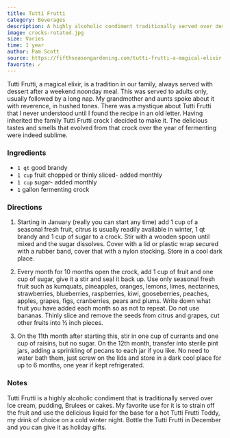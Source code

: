 ```yaml
---
title: Tutti Frutti
category: Beverages
description: A highly alcoholic condiment traditionally served over desserts. A year-long process of fermenting your own brandied fruits results in a delicious, magical elixir.
image: crocks-rotated.jpg
size: Varies
time: 1 year
author: Pam Scott
source: https://fifthseasongardening.com/tutti-frutti-a-magical-elixir
favorite: ✓
---
```


Tutti Frutti, a magical elixir, is a tradition in our family, always served with dessert after a weekend noonday meal. This was served to adults only, usually followed by a long nap. My grandmother and aunts spoke about it with reverence, in hushed tones. There was a mystique about Tutti Frutti that I never understood until I found the recipe in an old letter. Having inherited the family Tutti Frutti crock I decided to make it. The delicious tastes and smells that evolved from that crock over the year of fermenting were indeed sublime. 

### Ingredients

* `1 qt` good brandy
* `1 cup` fruit chopped or thinly sliced- added monthly
* `1 cup` sugar- added monthly
* `1` gallon fermenting crock

### Directions

1. Starting in January (really you can start any time) add 1 cup of a seasonal fresh fruit, citrus is usually readily available in winter, 1 qt brandy and 1 cup of sugar to a crock. Stir with a wooden spoon until mixed and the sugar dissolves. Cover with a lid or plastic wrap secured with a rubber band, cover that with a nylon stocking. Store in a cool dark place. 

2. Every month for 10 months open the crock, add 1 cup of fruit and one cup of sugar, give it a stir and seal it back up. Use only seasonal fresh fruit such as kumquats, pineapples, oranges, lemons, limes, nectarines, strawberries, blueberries, raspberries, kiwi, gooseberries, peaches, apples, grapes, figs, cranberries, pears and plums. Write down what fruit you have added each month so as not to repeat. Do not use bananas. Thinly slice and remove the seeds from citrus and grapes, cut other fruits into ½ inch pieces. 

3. On the 11th month after starting this, stir in one cup of currants and one cup of raisins, but no sugar. On the 12th month, transfer into sterile pint jars, adding a sprinkling of pecans to each jar if you like. No need to water bath them, just screw on the lids and store in a dark cool place for up to 6 months, one year if kept refrigerated. 

### Notes

Tutti Frutti is a highly alcoholic condiment that is traditionally served over Ice cream, pudding, Brulees or cakes. My favorite use for it is to strain off the fruit and use the delicious liquid for the base for a hot Tutti Frutti Toddy, my drink of choice on a cold winter night. Bottle the Tutti Frutti in December and you can give it as holiday gifts.